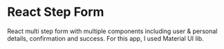 # React Step Form

React multi step form with multiple components including user & personal details, confirmation and success.
For this app, I used Material UI lib.